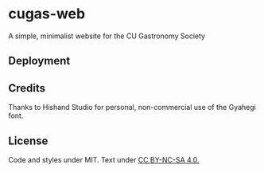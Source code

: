 # cugas-web

A simple, minimalist website for the CU Gastronomy Society

## Deployment

## Credits

Thanks to Hishand Studio for personal, non-commercial use of the Gyahegi font.


## License

Code and styles under MIT. Text under [CC BY-NC-SA 4.0.](https://creativecommons.org/licenses/by-nc-sa/4.0/)